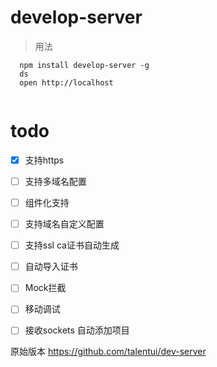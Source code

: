 # develop-server

> 用法

````
  npm install develop-server -g
  ds
  open http://localhost
  
````

# todo 

- [X] 支持https 
- [ ] 支持多域名配置
- [ ] 组件化支持
- [ ] 支持域名自定义配置
- [ ] 支持ssl ca证书自动生成
- [ ] 自动导入证书
- [ ] Mock拦截
- [ ] 移动调试
- [ ] 接收sockets 自动添加项目


原始版本
https://github.com/talentui/dev-server


